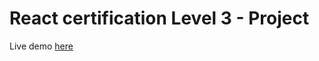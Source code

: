 # React certification Level 3 - Project
Live demo [here](https://stephane78150.github.io/react-level3-cert) 
